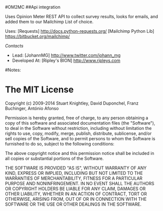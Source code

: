 #OM2MC
##Api integration

Uses Opinion Meter REST API to collect survey results, looks for emails, and added them to our Mailchimp List of choice. 


Uses: 
[Requests] http://docs.python-requests.org/
[Mailchimp Python Lib] https://bitbucket.org/mailchimp/


*Contacts*
+ Lead: [JohannMG] http://www.twitter.com/johann_mg
+ Developed At: [Ripley's BION] http://www.ripleys.com


#Notes: 

The MIT License
===============

Copyright (c) 2009-2014 Stuart Knightley, David Duponchel, Franz Buchinger, António Afonso

Permission is hereby granted, free of charge, to any person obtaining a copy
of this software and associated documentation files (the "Software"), to deal
in the Software without restriction, including without limitation the rights
to use, copy, modify, merge, publish, distribute, sublicense, and/or sell
copies of the Software, and to permit persons to whom the Software is
furnished to do so, subject to the following conditions:

The above copyright notice and this permission notice shall be included in
all copies or substantial portions of the Software.

THE SOFTWARE IS PROVIDED "AS IS", WITHOUT WARRANTY OF ANY KIND, EXPRESS OR
IMPLIED, INCLUDING BUT NOT LIMITED TO THE WARRANTIES OF MERCHANTABILITY,
FITNESS FOR A PARTICULAR PURPOSE AND NONINFRINGEMENT. IN NO EVENT SHALL THE
AUTHORS OR COPYRIGHT HOLDERS BE LIABLE FOR ANY CLAIM, DAMAGES OR OTHER
LIABILITY, WHETHER IN AN ACTION OF CONTRACT, TORT OR OTHERWISE, ARISING FROM,
OUT OF OR IN CONNECTION WITH THE SOFTWARE OR THE USE OR OTHER DEALINGS IN
THE SOFTWARE.
